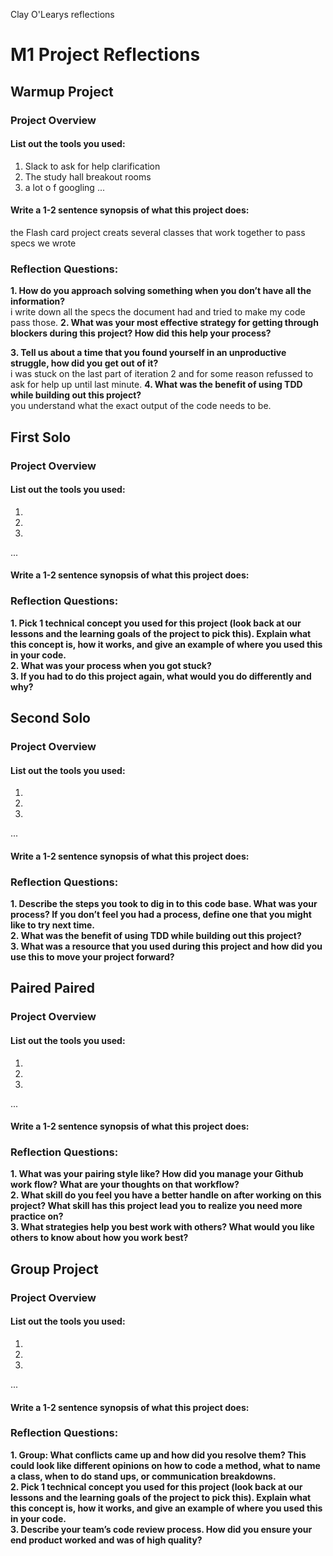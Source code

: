 Clay O'Learys reflections 

# M1 Project Reflections

## Warmup Project 

### Project Overview

#### List out the tools you used:
1. Slack to ask for help clarification 
2. The study hall breakout rooms
3. a lot o f googling 
...

#### Write a 1-2 sentence synopsis of what this project does:
the Flash card project creats several classes that work together to pass specs we wrote
### Reflection Questions: 
**1. How do you approach solving something when you don’t have all the information?**<br />
i write down all the specs the document had and tried to make my code pass those.
**2. What was your most effective strategy for getting through blockers during this project? How did this help your process?**<br />

**3. Tell us about a time that you found yourself in an unproductive struggle, how did you get out of it?**<br />
i was stuck on the last part of iteration 2 and for some reason refussed to ask for help up until last minute. 
**4. What was the benefit of using TDD while building out this project?**<br />
you understand what the exact output of the code needs to be. 

## First Solo

### Project Overview

#### List out the tools you used:
1.
2.
3.
...

#### Write a 1-2 sentence synopsis of what this project does:

### Reflection Questions: 
**1. Pick 1 technical concept you used for this project (look back at our lessons and the learning goals of the project to pick this). Explain what this concept is, how it works, and give an example of where you used this in your code.**<br />
**2. What was your process when you got stuck?**<br />
**3. If you had to do this project again, what would you do differently and why?**<br />

## Second Solo

### Project Overview

#### List out the tools you used:
1.
2.
3.
...

#### Write a 1-2 sentence synopsis of what this project does:

### Reflection Questions: 
**1. Describe the steps you took to dig in to this code base. What was your process? If you don’t feel you had a process, define one that you might like to try next time.**<br />
**2. What was the benefit of using TDD while building out this project?**<br />
**3. What was a resource that you used during this project and how did you use this to move your project forward?**<br />

## Paired Paired

### Project Overview

#### List out the tools you used:
1.
2.
3.
...

#### Write a 1-2 sentence synopsis of what this project does:

### Reflection Questions: 
**1. What was your pairing style like? How did you manage your Github work flow? What are your thoughts on that workflow?**<br />
**2. What skill do you feel you have a better handle on after working on this project? What skill has this project lead you to realize you need more practice on?**<br />
**3. What strategies help you best work with others? What would you like others to know about how you work best?**<br />

## Group Project

### Project Overview

#### List out the tools you used:
1.
2.
3.
...

#### Write a 1-2 sentence synopsis of what this project does:

### Reflection Questions: 
**1. Group: What conflicts came up and how did you resolve them?  This could look like different opinions on how to code a method, what to name a class, when to do stand ups, or communication breakdowns.**<br />
**2. Pick 1 technical concept you used for this project (look back at our lessons and the learning goals of the project to pick this). Explain what this concept is, how it works, and give an example of where you used this in your code.**<br />
**3. Describe your team’s code review process. How did you ensure your end product worked and was of high quality?**<br />
